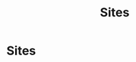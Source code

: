 ﻿---
uid: sites
locale: en
title: Sites
dnneditions: DNN Platform, Evoq Content,Evoq Engage
dnnversion: 09.02.00
related-topics: 
---

# Sites
